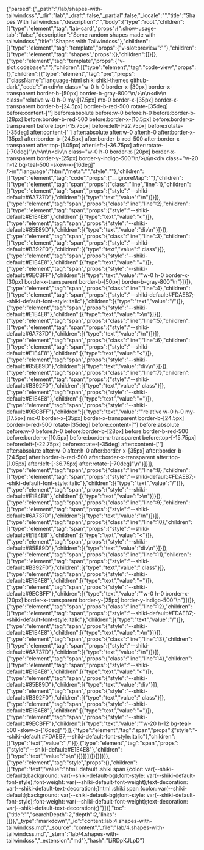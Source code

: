 {"parsed":{"_path":"/lab/shapes-with-tailwindcss","_dir":"lab","_draft":false,"_partial":false,"_locale":"","title":"Shapes With Tailwindcss","description":"","body":{"type":"root","children":[{"type":"element","tag":"lab-card","props":{":show-usage-tab":"false","description":"Some random shapes made with tailwindcss","title":"Shapes with Tailwindcss"},"children":[{"type":"element","tag":"template","props":{"v-slot:preview":""},"children":[{"type":"element","tag":"shapes","props":{},"children":[]}]},{"type":"element","tag":"template","props":{"v-slot:codebase":""},"children":[{"type":"element","tag":"code-view","props":{},"children":[{"type":"element","tag":"pre","props":{"className":"language-html shiki shiki-themes github-dark","code":"<!-- Triangle -->\n<div\n  class=\"w-0 h-0 border-x-[30px] border-x-transparent border-b-[50px] border-b-gray-800\"\n/>\n<!-- Star -->\n<div\n  class=\"relative w-0 h-0 my-[17.5px] mx-0 border-x-[35px] border-x-transparent border-b-[24.5px] border-b-red-500 rotate-[35deg] before:content-[''] before:absolute before:w-0 before:h-0 before:border-b-[28px] before:border-b-red-500 before:border-x-[10.5px] before:border-x-transparent before:top-[-15.75px] before:left-[-22.75px] before:rotate-[-35deg] after:content-[''] after:absolute after:w-0 after:h-0 after:border-x-[35px] after:border-b-[24.5px] after:border-b-red-500 after:border-x-transparent after:top-[1.05px] after:left-[-36.75px] after:rotate-[-70deg]\"\n/>\n<!-- Hourglass -->\n<div\n  class=\"w-0 h-0 border-x-[20px] border-x-transparent border-y-[25px] border-y-indigo-500\"\n/>\n<!-- Parallelogram -->\n<div class=\"w-20 h-12 bg-teal-500 -skew-x-[16deg]\" />\n","language":"html","meta":"","style":""},"children":[{"type":"element","tag":"code","props":{"__ignoreMap":""},"children":[{"type":"element","tag":"span","props":{"class":"line","line":1},"children":[{"type":"element","tag":"span","props":{"style":"--shiki-default:#6A737D"},"children":[{"type":"text","value":"<!-- Triangle -->\n"}]}]},{"type":"element","tag":"span","props":{"class":"line","line":2},"children":[{"type":"element","tag":"span","props":{"style":"--shiki-default:#E1E4E8"},"children":[{"type":"text","value":"<"}]},{"type":"element","tag":"span","props":{"style":"--shiki-default:#85E89D"},"children":[{"type":"text","value":"div\n"}]}]},{"type":"element","tag":"span","props":{"class":"line","line":3},"children":[{"type":"element","tag":"span","props":{"style":"--shiki-default:#B392F0"},"children":[{"type":"text","value":"  class"}]},{"type":"element","tag":"span","props":{"style":"--shiki-default:#E1E4E8"},"children":[{"type":"text","value":"="}]},{"type":"element","tag":"span","props":{"style":"--shiki-default:#9ECBFF"},"children":[{"type":"text","value":"\"w-0 h-0 border-x-[30px] border-x-transparent border-b-[50px] border-b-gray-800\"\n"}]}]},{"type":"element","tag":"span","props":{"class":"line","line":4},"children":[{"type":"element","tag":"span","props":{"style":"--shiki-default:#FDAEB7;--shiki-default-font-style:italic"},"children":[{"type":"text","value":"/"}]},{"type":"element","tag":"span","props":{"style":"--shiki-default:#E1E4E8"},"children":[{"type":"text","value":">\n"}]}]},{"type":"element","tag":"span","props":{"class":"line","line":5},"children":[{"type":"element","tag":"span","props":{"style":"--shiki-default:#6A737D"},"children":[{"type":"text","value":"<!-- Star -->\n"}]}]},{"type":"element","tag":"span","props":{"class":"line","line":6},"children":[{"type":"element","tag":"span","props":{"style":"--shiki-default:#E1E4E8"},"children":[{"type":"text","value":"<"}]},{"type":"element","tag":"span","props":{"style":"--shiki-default:#85E89D"},"children":[{"type":"text","value":"div\n"}]}]},{"type":"element","tag":"span","props":{"class":"line","line":7},"children":[{"type":"element","tag":"span","props":{"style":"--shiki-default:#B392F0"},"children":[{"type":"text","value":"  class"}]},{"type":"element","tag":"span","props":{"style":"--shiki-default:#E1E4E8"},"children":[{"type":"text","value":"="}]},{"type":"element","tag":"span","props":{"style":"--shiki-default:#9ECBFF"},"children":[{"type":"text","value":"\"relative w-0 h-0 my-[17.5px] mx-0 border-x-[35px] border-x-transparent border-b-[24.5px] border-b-red-500 rotate-[35deg] before:content-[''] before:absolute before:w-0 before:h-0 before:border-b-[28px] before:border-b-red-500 before:border-x-[10.5px] before:border-x-transparent before:top-[-15.75px] before:left-[-22.75px] before:rotate-[-35deg] after:content-[''] after:absolute after:w-0 after:h-0 after:border-x-[35px] after:border-b-[24.5px] after:border-b-red-500 after:border-x-transparent after:top-[1.05px] after:left-[-36.75px] after:rotate-[-70deg]\"\n"}]}]},{"type":"element","tag":"span","props":{"class":"line","line":8},"children":[{"type":"element","tag":"span","props":{"style":"--shiki-default:#FDAEB7;--shiki-default-font-style:italic"},"children":[{"type":"text","value":"/"}]},{"type":"element","tag":"span","props":{"style":"--shiki-default:#E1E4E8"},"children":[{"type":"text","value":">\n"}]}]},{"type":"element","tag":"span","props":{"class":"line","line":9},"children":[{"type":"element","tag":"span","props":{"style":"--shiki-default:#6A737D"},"children":[{"type":"text","value":"<!-- Hourglass -->\n"}]}]},{"type":"element","tag":"span","props":{"class":"line","line":10},"children":[{"type":"element","tag":"span","props":{"style":"--shiki-default:#E1E4E8"},"children":[{"type":"text","value":"<"}]},{"type":"element","tag":"span","props":{"style":"--shiki-default:#85E89D"},"children":[{"type":"text","value":"div\n"}]}]},{"type":"element","tag":"span","props":{"class":"line","line":11},"children":[{"type":"element","tag":"span","props":{"style":"--shiki-default:#B392F0"},"children":[{"type":"text","value":"  class"}]},{"type":"element","tag":"span","props":{"style":"--shiki-default:#E1E4E8"},"children":[{"type":"text","value":"="}]},{"type":"element","tag":"span","props":{"style":"--shiki-default:#9ECBFF"},"children":[{"type":"text","value":"\"w-0 h-0 border-x-[20px] border-x-transparent border-y-[25px] border-y-indigo-500\"\n"}]}]},{"type":"element","tag":"span","props":{"class":"line","line":12},"children":[{"type":"element","tag":"span","props":{"style":"--shiki-default:#FDAEB7;--shiki-default-font-style:italic"},"children":[{"type":"text","value":"/"}]},{"type":"element","tag":"span","props":{"style":"--shiki-default:#E1E4E8"},"children":[{"type":"text","value":">\n"}]}]},{"type":"element","tag":"span","props":{"class":"line","line":13},"children":[{"type":"element","tag":"span","props":{"style":"--shiki-default:#6A737D"},"children":[{"type":"text","value":"<!-- Parallelogram -->\n"}]}]},{"type":"element","tag":"span","props":{"class":"line","line":14},"children":[{"type":"element","tag":"span","props":{"style":"--shiki-default:#E1E4E8"},"children":[{"type":"text","value":"<"}]},{"type":"element","tag":"span","props":{"style":"--shiki-default:#85E89D"},"children":[{"type":"text","value":"div"}]},{"type":"element","tag":"span","props":{"style":"--shiki-default:#B392F0"},"children":[{"type":"text","value":" class"}]},{"type":"element","tag":"span","props":{"style":"--shiki-default:#E1E4E8"},"children":[{"type":"text","value":"="}]},{"type":"element","tag":"span","props":{"style":"--shiki-default:#9ECBFF"},"children":[{"type":"text","value":"\"w-20 h-12 bg-teal-500 -skew-x-[16deg]\""}]},{"type":"element","tag":"span","props":{"style":"--shiki-default:#FDAEB7;--shiki-default-font-style:italic"},"children":[{"type":"text","value":" /"}]},{"type":"element","tag":"span","props":{"style":"--shiki-default:#E1E4E8"},"children":[{"type":"text","value":">\n"}]}]}]}]}]}]}]},{"type":"element","tag":"style","props":{},"children":[{"type":"text","value":"html .default .shiki span {color: var(--shiki-default);background: var(--shiki-default-bg);font-style: var(--shiki-default-font-style);font-weight: var(--shiki-default-font-weight);text-decoration: var(--shiki-default-text-decoration);}html .shiki span {color: var(--shiki-default);background: var(--shiki-default-bg);font-style: var(--shiki-default-font-style);font-weight: var(--shiki-default-font-weight);text-decoration: var(--shiki-default-text-decoration);}"}]}],"toc":{"title":"","searchDepth":2,"depth":2,"links":[]}},"_type":"markdown","_id":"content:lab:4.shapes-with-tailwindcss.md","_source":"content","_file":"lab/4.shapes-with-tailwindcss.md","_stem":"lab/4.shapes-with-tailwindcss","_extension":"md"},"hash":"LiRDpKJLpD"}